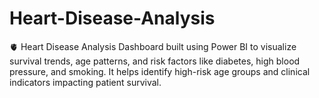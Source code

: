 # Heart-Disease-Analysis
🫀 Heart Disease Analysis Dashboard built using Power BI to visualize survival trends, age patterns, and risk factors like diabetes, high blood pressure, and smoking. It helps identify high-risk age groups and clinical indicators impacting patient survival.
